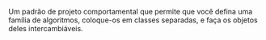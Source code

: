 Um padrão de projeto comportamental que permite que você defina uma família de algoritmos, coloque-os em classes separadas, e faça os objetos deles intercambiáveis.